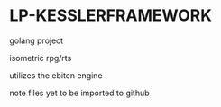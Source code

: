 # LP-KESSLERFRAMEWORK

golang project

isometric rpg/rts

utilizes the ebiten engine

note files yet to be imported to github
